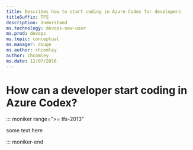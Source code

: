 ```yaml
---
title: Describes how to start coding in Azure Codex for developers
titleSuffix: TFS
description: Understand 
ms.technology: devops-new-user 
ms.prod: devops
ms.topic: conceptual 
ms.manager: douge
ms.author: chcomley
author: chcomley 
ms.date: 12/07/2016
---
```


# How can a developer start coding in Azure Codex?

::: moniker range=">= tfs-2013"

some text here

::: moniker-end